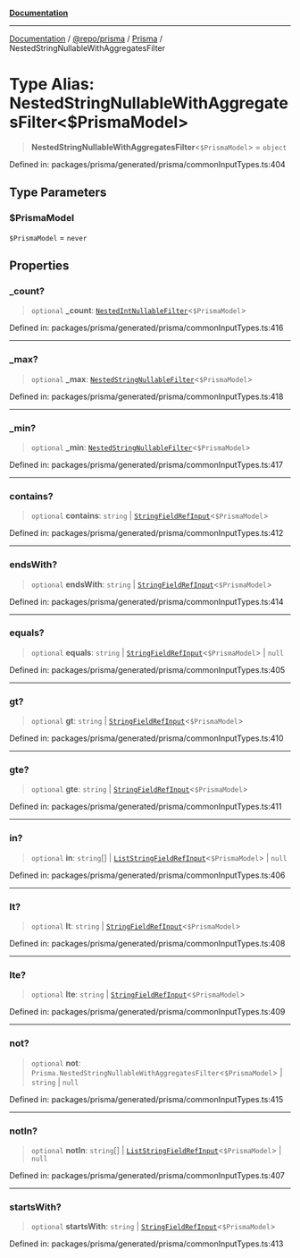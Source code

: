 [**Documentation**](../../../../../README.md)

***

[Documentation](../../../../../README.md) / [@repo/prisma](../../../README.md) / [Prisma](../README.md) / NestedStringNullableWithAggregatesFilter

# Type Alias: NestedStringNullableWithAggregatesFilter\<$PrismaModel\>

> **NestedStringNullableWithAggregatesFilter**\<`$PrismaModel`\> = `object`

Defined in: packages/prisma/generated/prisma/commonInputTypes.ts:404

## Type Parameters

### $PrismaModel

`$PrismaModel` = `never`

## Properties

### \_count?

> `optional` **\_count**: [`NestedIntNullableFilter`](NestedIntNullableFilter.md)\<`$PrismaModel`\>

Defined in: packages/prisma/generated/prisma/commonInputTypes.ts:416

***

### \_max?

> `optional` **\_max**: [`NestedStringNullableFilter`](NestedStringNullableFilter.md)\<`$PrismaModel`\>

Defined in: packages/prisma/generated/prisma/commonInputTypes.ts:418

***

### \_min?

> `optional` **\_min**: [`NestedStringNullableFilter`](NestedStringNullableFilter.md)\<`$PrismaModel`\>

Defined in: packages/prisma/generated/prisma/commonInputTypes.ts:417

***

### contains?

> `optional` **contains**: `string` \| [`StringFieldRefInput`](StringFieldRefInput.md)\<`$PrismaModel`\>

Defined in: packages/prisma/generated/prisma/commonInputTypes.ts:412

***

### endsWith?

> `optional` **endsWith**: `string` \| [`StringFieldRefInput`](StringFieldRefInput.md)\<`$PrismaModel`\>

Defined in: packages/prisma/generated/prisma/commonInputTypes.ts:414

***

### equals?

> `optional` **equals**: `string` \| [`StringFieldRefInput`](StringFieldRefInput.md)\<`$PrismaModel`\> \| `null`

Defined in: packages/prisma/generated/prisma/commonInputTypes.ts:405

***

### gt?

> `optional` **gt**: `string` \| [`StringFieldRefInput`](StringFieldRefInput.md)\<`$PrismaModel`\>

Defined in: packages/prisma/generated/prisma/commonInputTypes.ts:410

***

### gte?

> `optional` **gte**: `string` \| [`StringFieldRefInput`](StringFieldRefInput.md)\<`$PrismaModel`\>

Defined in: packages/prisma/generated/prisma/commonInputTypes.ts:411

***

### in?

> `optional` **in**: `string`[] \| [`ListStringFieldRefInput`](ListStringFieldRefInput.md)\<`$PrismaModel`\> \| `null`

Defined in: packages/prisma/generated/prisma/commonInputTypes.ts:406

***

### lt?

> `optional` **lt**: `string` \| [`StringFieldRefInput`](StringFieldRefInput.md)\<`$PrismaModel`\>

Defined in: packages/prisma/generated/prisma/commonInputTypes.ts:408

***

### lte?

> `optional` **lte**: `string` \| [`StringFieldRefInput`](StringFieldRefInput.md)\<`$PrismaModel`\>

Defined in: packages/prisma/generated/prisma/commonInputTypes.ts:409

***

### not?

> `optional` **not**: `Prisma.NestedStringNullableWithAggregatesFilter`\<`$PrismaModel`\> \| `string` \| `null`

Defined in: packages/prisma/generated/prisma/commonInputTypes.ts:415

***

### notIn?

> `optional` **notIn**: `string`[] \| [`ListStringFieldRefInput`](ListStringFieldRefInput.md)\<`$PrismaModel`\> \| `null`

Defined in: packages/prisma/generated/prisma/commonInputTypes.ts:407

***

### startsWith?

> `optional` **startsWith**: `string` \| [`StringFieldRefInput`](StringFieldRefInput.md)\<`$PrismaModel`\>

Defined in: packages/prisma/generated/prisma/commonInputTypes.ts:413
